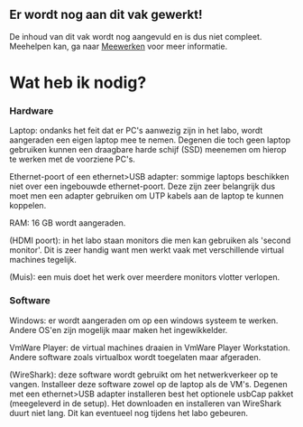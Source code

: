 ## Er wordt nog aan dit vak gewerkt!
De inhoud van dit vak wordt nog aangevuld en is dus niet compleet.  
Meehelpen kan, ga naar [Meewerken](/meewerken) voor meer informatie.

# Wat heb ik nodig?
### Hardware
Laptop: ondanks het feit dat er PC's aanwezig zijn in het labo, wordt aangeraden een eigen laptop mee te nemen. Degenen die toch geen laptop gebruiken kunnen een draagbare harde schijf (SSD) meenemen om hierop te werken met de voorziene PC's. 

Ethernet-poort of een ethernet>USB adapter: sommige laptops beschikken niet over een ingebouwde ethernet-poort. Deze zijn zeer belangrijk dus moet men een adapter gebruiken om UTP kabels aan de laptop te kunnen koppelen.  

RAM: 16 GB wordt aangeraden. 

(HDMI poort): in het labo staan monitors die men kan gebruiken als 'second monitor'. Dit is zeer handig want men werkt vaak met verschillende virtual machines tegelijk.

(Muis): een muis doet het werk over meerdere monitors vlotter verlopen.
### Software
Windows: er wordt aangeraden om op een windows systeem te werken. Andere OS'en zijn mogelijk maar maken het ingewikkelder.  

VmWare Player: de virtual machines draaien in VmWare Player Workstation. Andere software zoals virtualbox wordt toegelaten maar afgeraden.  

(WireShark): deze software wordt gebruikt om het netwerkverkeer op te vangen. Installeer deze software zowel op de laptop als de VM's. Degenen met een ethernet>USB adapter installeren best het optionele usbCap pakket (meegeleverd in de setup). Het downloaden en installeren van WireShark duurt niet lang. Dit kan eventueel nog tijdens het labo gebeuren.
